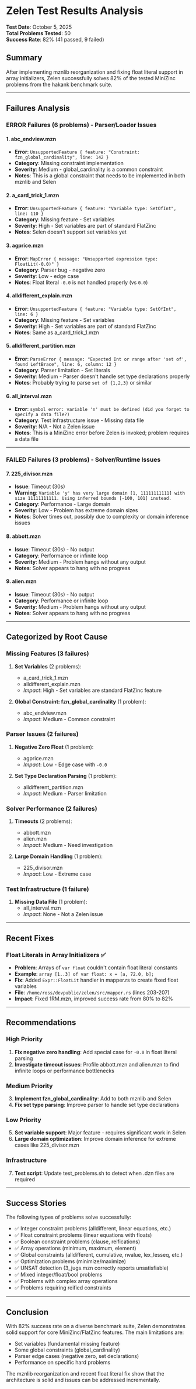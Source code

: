 # Zelen Test Results Analysis

**Test Date**: October 5, 2025  
**Total Problems Tested**: 50  
**Success Rate**: 82% (41 passed, 9 failed)

## Summary

After implementing mznlib reorganization and fixing float literal support in array initializers, Zelen successfully solves 82% of the tested MiniZinc problems from the hakank benchmark suite.

---

## Failures Analysis

### ERROR Failures (6 problems) - Parser/Loader Issues

#### 1. **abc_endview.mzn**
- **Error**: `UnsupportedFeature { feature: "Constraint: fzn_global_cardinality", line: 142 }`
- **Category**: Missing constraint implementation
- **Severity**: Medium - global_cardinality is a common constraint
- **Notes**: This is a global constraint that needs to be implemented in both mznlib and Selen

#### 2. **a_card_trick_1.mzn**
- **Error**: `UnsupportedFeature { feature: "Variable type: SetOfInt", line: 110 }`
- **Category**: Missing feature - Set variables
- **Severity**: High - Set variables are part of standard FlatZinc
- **Notes**: Selen doesn't support set variables yet

#### 3. **agprice.mzn**
- **Error**: `MapError { message: "Unsupported expression type: FloatLit(-0.0)" }`
- **Category**: Parser bug - negative zero
- **Severity**: Low - edge case
- **Notes**: Float literal `-0.0` is not handled properly (vs `0.0`)

#### 4. **alldifferent_explain.mzn**
- **Error**: `UnsupportedFeature { feature: "Variable type: SetOfInt", line: 6 }`
- **Category**: Missing feature - Set variables
- **Severity**: High - Set variables are part of standard FlatZinc
- **Notes**: Same as a_card_trick_1.mzn

#### 5. **alldifferent_partition.mzn**
- **Error**: `ParseError { message: "Expected Int or range after 'set of', found LeftBrace", line: 6, column: 12 }`
- **Category**: Parser limitation - Set literals
- **Severity**: Medium - Parser doesn't handle set type declarations properly
- **Notes**: Probably trying to parse `set of {1,2,3}` or similar

#### 6. **all_interval.mzn**
- **Error**: `symbol error: variable 'n' must be defined (did you forget to specify a data file?)`
- **Category**: Test infrastructure issue - Missing data file
- **Severity**: N/A - Not a Zelen issue
- **Notes**: This is a MiniZinc error before Zelen is invoked; problem requires a data file

---

### FAILED Failures (3 problems) - Solver/Runtime Issues

#### 7. **225_divisor.mzn**
- **Issue**: Timeout (30s)
- **Warning**: `Variable 'y' has very large domain [1, 11111111111] with size 11111111111. Using inferred bounds [-100, 101] instead.`
- **Category**: Performance - Large domain
- **Severity**: Low - Problem has extreme domain sizes
- **Notes**: Solver times out, possibly due to complexity or domain inference issues

#### 8. **abbott.mzn**
- **Issue**: Timeout (30s) - No output
- **Category**: Performance or infinite loop
- **Severity**: Medium - Problem hangs without any output
- **Notes**: Solver appears to hang with no progress

#### 9. **alien.mzn**
- **Issue**: Timeout (30s) - No output
- **Category**: Performance or infinite loop
- **Severity**: Medium - Problem hangs without any output
- **Notes**: Solver appears to hang with no progress

---

## Categorized by Root Cause

### Missing Features (3 failures)
1. **Set Variables** (2 problems):
   - a_card_trick_1.mzn
   - alldifferent_explain.mzn
   - *Impact*: High - Set variables are standard FlatZinc feature

2. **Global Constraint: fzn_global_cardinality** (1 problem):
   - abc_endview.mzn
   - *Impact*: Medium - Common constraint

### Parser Issues (2 failures)
1. **Negative Zero Float** (1 problem):
   - agprice.mzn
   - *Impact*: Low - Edge case with `-0.0`

2. **Set Type Declaration Parsing** (1 problem):
   - alldifferent_partition.mzn
   - *Impact*: Medium - Parser limitation

### Solver Performance (2 failures)
1. **Timeouts** (2 problems):
   - abbott.mzn
   - alien.mzn
   - *Impact*: Medium - Need investigation

2. **Large Domain Handling** (1 problem):
   - 225_divisor.mzn
   - *Impact*: Low - Extreme case

### Test Infrastructure (1 failure)
1. **Missing Data File** (1 problem):
   - all_interval.mzn
   - *Impact*: None - Not a Zelen issue

---

## Recent Fixes

### Float Literals in Array Initializers ✅
- **Problem**: Arrays of `var float` couldn't contain float literal constants
- **Example**: `array [1..3] of var float: x = [a, 72.0, b];`
- **Fix**: Added `Expr::FloatLit` handler in mapper.rs to create fixed float variables
- **File**: `/home/ross/devpublic/zelen/src/mapper.rs` (lines 203-207)
- **Impact**: Fixed 1RM.mzn, improved success rate from 80% to 82%

---

## Recommendations

### High Priority
1. **Fix negative zero handling**: Add special case for `-0.0` in float literal parsing
2. **Investigate timeout issues**: Profile abbott.mzn and alien.mzn to find infinite loops or performance bottlenecks

### Medium Priority
3. **Implement fzn_global_cardinality**: Add to both mznlib and Selen
4. **Fix set type parsing**: Improve parser to handle set type declarations

### Low Priority
5. **Set variable support**: Major feature - requires significant work in Selen
6. **Large domain optimization**: Improve domain inference for extreme cases like 225_divisor.mzn

### Infrastructure
7. **Test script**: Update test_problems.sh to detect when .dzn files are required

---

## Success Stories

The following types of problems solve successfully:
- ✅ Integer constraint problems (alldifferent, linear equations, etc.)
- ✅ Float constraint problems (linear equations with floats)
- ✅ Boolean constraint problems (clause, reifications)
- ✅ Array operations (minimum, maximum, element)
- ✅ Global constraints (alldifferent, cumulative, nvalue, lex_lesseq, etc.)
- ✅ Optimization problems (minimize/maximize)
- ✅ UNSAT detection (3_jugs.mzn correctly reports unsatisfiable)
- ✅ Mixed integer/float/bool problems
- ✅ Problems with complex array operations
- ✅ Problems requiring reified constraints

---

## Conclusion

With 82% success rate on a diverse benchmark suite, Zelen demonstrates solid support for core MiniZinc/FlatZinc features. The main limitations are:
- Set variables (fundamental missing feature)
- Some global constraints (global_cardinality)
- Parser edge cases (negative zero, set declarations)
- Performance on specific hard problems

The mznlib reorganization and recent float literal fix show that the architecture is solid and issues can be addressed incrementally.
